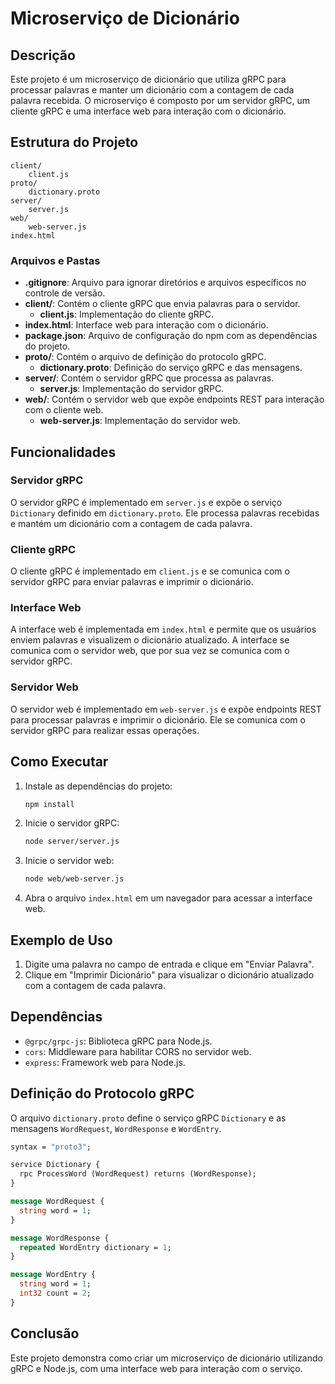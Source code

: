 # Microserviço de Dicionário

## Descrição

Este projeto é um microserviço de dicionário que utiliza gRPC para processar palavras e manter um dicionário com a contagem de cada palavra recebida. O microserviço é composto por um servidor gRPC, um cliente gRPC e uma interface web para interação com o dicionário.

## Estrutura do Projeto

```
client/
    client.js
proto/
    dictionary.proto
server/
    server.js
web/
    web-server.js
index.html
```

### Arquivos e Pastas

- **.gitignore**: Arquivo para ignorar diretórios e arquivos específicos no controle de versão.
- **client/**: Contém o cliente gRPC que envia palavras para o servidor.
  - **client.js**: Implementação do cliente gRPC.
- **index.html**: Interface web para interação com o dicionário.
- **package.json**: Arquivo de configuração do npm com as dependências do projeto.
- **proto/**: Contém o arquivo de definição do protocolo gRPC.
  - **dictionary.proto**: Definição do serviço gRPC e das mensagens.
- **server/**: Contém o servidor gRPC que processa as palavras.
  - **server.js**: Implementação do servidor gRPC.
- **web/**: Contém o servidor web que expõe endpoints REST para interação com o cliente web.
  - **web-server.js**: Implementação do servidor web.

## Funcionalidades

### Servidor gRPC

O servidor gRPC é implementado em `server.js` e expõe o serviço `Dictionary` definido em `dictionary.proto`. Ele processa palavras recebidas e mantém um dicionário com a contagem de cada palavra. 

### Cliente gRPC

O cliente gRPC é implementado em `client.js` e se comunica com o servidor gRPC para enviar palavras e imprimir o dicionário.

### Interface Web

A interface web é implementada em `index.html` e permite que os usuários enviem palavras e visualizem o dicionário atualizado. A interface se comunica com o servidor web, que por sua vez se comunica com o servidor gRPC.

### Servidor Web

O servidor web é implementado em `web-server.js`  e expõe endpoints REST para processar palavras e imprimir o dicionário. Ele se comunica com o servidor gRPC para realizar essas operações.

## Como Executar

1. Instale as dependências do projeto:
   ```sh
   npm install
   ```

2. Inicie o servidor gRPC:
   ```sh
   node server/server.js
   ```

3. Inicie o servidor web:
   ```sh
   node web/web-server.js
   ```

4. Abra o arquivo `index.html` em um navegador para acessar a interface web.

## Exemplo de Uso

1. Digite uma palavra no campo de entrada e clique em "Enviar Palavra".
2. Clique em "Imprimir Dicionário" para visualizar o dicionário atualizado com a contagem de cada palavra.

## Dependências

- `@grpc/grpc-js`: Biblioteca gRPC para Node.js.
- `cors`: Middleware para habilitar CORS no servidor web.
- `express`: Framework web para Node.js.

## Definição do Protocolo gRPC

O arquivo `dictionary.proto` define o serviço gRPC `Dictionary` e as mensagens `WordRequest`, `WordResponse` e `WordEntry`.

```proto
syntax = "proto3";

service Dictionary {
  rpc ProcessWord (WordRequest) returns (WordResponse);
}

message WordRequest {
  string word = 1;
}

message WordResponse {
  repeated WordEntry dictionary = 1;
}

message WordEntry {
  string word = 1;
  int32 count = 2;
}
```

## Conclusão

Este projeto demonstra como criar um microserviço de dicionário utilizando gRPC e Node.js, com uma interface web para interação com o serviço.